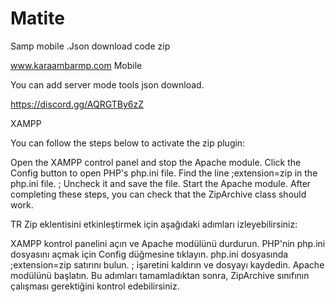 # Matite
Samp mobile .Json download code zip

www.karaambarmp.com  Mobile


You can add server mode tools json download.

https://discord.gg/AQRGTBy6zZ


XAMPP

You can follow the steps below to activate the zip plugin:

Open the XAMPP control panel and stop the Apache module.
Click the Config button to open PHP's php.ini file.
Find the line ;extension=zip in the php.ini file.
; Uncheck it and save the file.
Start the Apache module.
After completing these steps, you can check that the ZipArchive class should work.



TR
Zip eklentisini etkinleştirmek için aşağıdaki adımları izleyebilirsiniz:

XAMPP kontrol panelini açın ve Apache modülünü durdurun.
PHP'nin php.ini dosyasını açmak için Config düğmesine tıklayın.
php.ini dosyasında ;extension=zip satırını bulun.
; işaretini kaldırın ve dosyayı kaydedin.
Apache modülünü başlatın.
Bu adımları tamamladıktan sonra, ZipArchive sınıfının çalışması gerektiğini kontrol edebilirsiniz.
